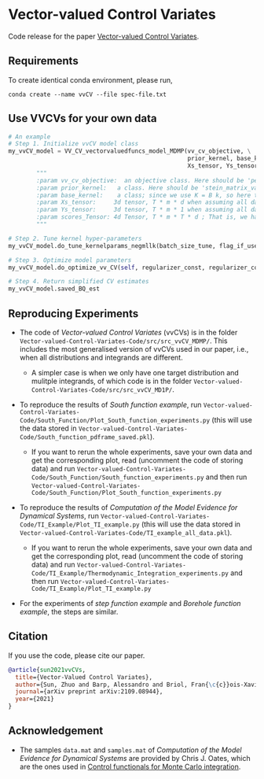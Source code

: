# Vector-valued Control Variates
Code release for the paper [Vector-valued Control Variates](https://arxiv.org/abs/2109.08944).

## Requirements
To create identical conda environment, please run,
```shell
conda create --name vvCV --file spec-file.txt
```

## Use VVCVs for your own data
```python
# An example
# Step 1. Initialize vvCV model class
my_vvCV_model = VV_CV_vectorvaluedfuncs_model_MDMP(vv_cv_objective, \
                                                   prior_kernel, base_kernel, \
                                                   Xs_tensor, Ys_tensor, scores_Tensor)
        """
        :param vv_cv_objective:  an objective class. Here should be 'penalized_ls_objective_vectorvaluedfunc_MDMP'
        :param prior_kernel:   a class. Here should be 'stein_matrix_valued_kernel'
        :param base_kernel:    a class; since we use K = B k, so here this class is scalar-valued kernel class, e.g, base_kernel_2
        :param Xs_tensor:     3d tensor, T * m * d when assuming all datasets have m points, i.e. m = m_1 =... =m_T
        :param Ys_tensor:     3d tensor, T * m * 1 when assuming all datasets have m points, i.e. m = m_1 =... =m_T
        :param scores_Tensor: 4d Tensor, T * m * T * d ; That is, we have T tasks, each has a dataset with sample size m. For each instance, we need a 2d Tensor of size T*d.
        """

# Step 2. Tune kernel hyper-parameters
my_vvCV_model.do_tune_kernelparams_negmllk(batch_size_tune, flag_if_use_medianheuristic, beta_cstkernel, lr, epochs, verbose=False)

# Step 3. Optimize model parameters
my_vvCV_model.do_optimize_vv_CV(self, regularizer_const, regularizer_const_FB, batch_size, lr, epochs, verbose=False)

# Step 4. Return simplified CV estimates
my_vvCV_model.saved_BQ_est
```



## Reproducing Experiments
* The code of _Vector-valued Control Variates_ (vvCVs) is in the folder `Vector-valued-Control-Variates-Code/src/src_vvCV_MDMP/`. This includes the most generalised version of vvCVs used in our paper, i.e., when all distributions and integrands are different.

    * A simpler case is when we only have one target distribution and mulitple integrands, of which code is in the folder `Vector-valued-Control-Variates-Code/src/src_vvCV_MD1P/`.
  
* To reproduce the results of _South function example_, run `Vector-valued-Control-Variates-Code/South_Function/Plot_South_function_experiments.py` (this will use the data stored in `Vector-valued-Control-Variates-Code/South_function_pdframe_saved.pkl`).

   * If you want to rerun the whole experiments, save your own data and get the corresponding plot, read (uncomment the code of storing data) and run `Vector-valued-Control-Variates-Code/South_Function/South_function_experiments.py` and then run `Vector-valued-Control-Variates-Code/South_Function/Plot_South_function_experiments.py`

* To reproduce the results of _Computation of the Model Evidence for Dynamical Systems_, run `Vector-valued-Control-Variates-Code/TI_Example/Plot_TI_example.py` (this will use the data stored in `Vector-valued-Control-Variates-Code/TI_example_all_data.pkl`).

   * If you want to rerun the whole experiments, save your own data and get the corresponding plot, read (uncomment the code of storing data) and run `Vector-valued-Control-Variates-Code/TI_Example/Thermodynamic_Integration_experiments.py` and then run `Vector-valued-Control-Variates-Code/TI_Example/Plot_TI_example.py`

* For the experiments of _step function example_ and _Borehole function example_, the steps are similar.



## Citation
If you use the code, please cite our paper.
```bibtex
@article{sun2021vvCVs,
  title={Vector-Valued Control Variates},
  author={Sun, Zhuo and Barp, Alessandro and Briol, Fran{\c{c}}ois-Xavier},
  journal={arXiv preprint arXiv:2109.08944},
  year={2021}
}
```



## Acknowledgement
- The samples `data.mat` and `samples.mat` of _Computation of the Model Evidence for Dynamical Systems_ are provided by Chris J. Oates, which are the ones used in [Control functionals for Monte Carlo integration](https://rss.onlinelibrary.wiley.com/doi/abs/10.1111/rssb.12185).
